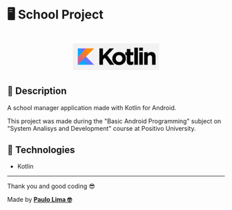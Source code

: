 # 🖥️ School Project

<h1 align="center">
  <img src=".github/kotlin.png" width="200px" />
</h1>

## 🔎️ Description
A school manager application made with Kotlin for Android.

This project was made during the "Basic Android Programming" subject on "System Analisys and Development" course at Positivo University.

## 🚀️ Technologies

- Kotlin
 
---

Thank you and good coding 😎️

Made by **<a href="https://paulophlp.github.io/portfolio/" target="__blank">Paulo Lima 🤓️</a>**